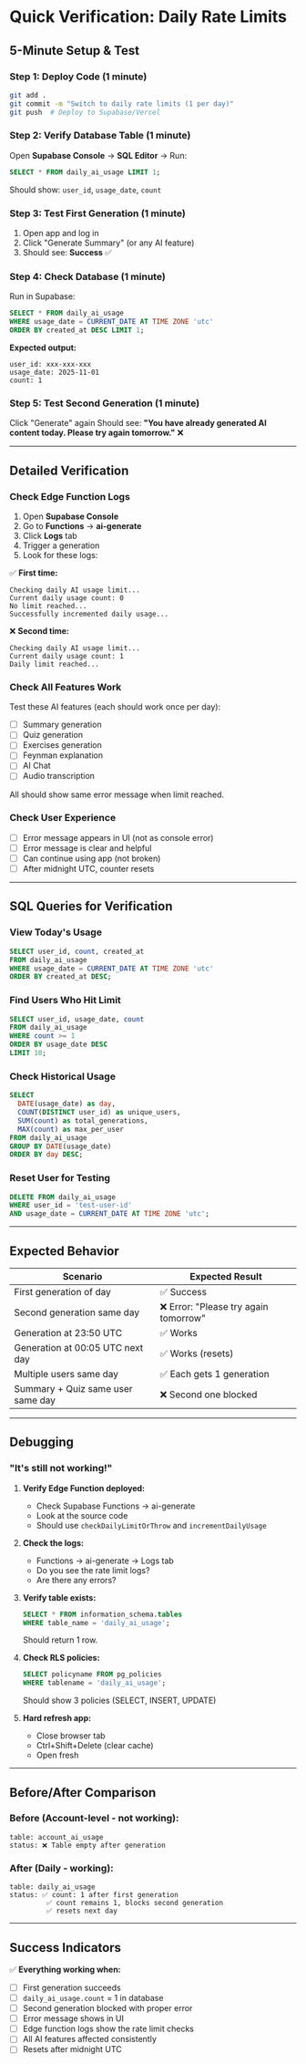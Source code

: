 # Quick Verification: Daily Rate Limits

## 5-Minute Setup & Test

### Step 1: Deploy Code (1 minute)
```bash
git add .
git commit -m "Switch to daily rate limits (1 per day)"
git push  # Deploy to Supabase/Vercel
```

### Step 2: Verify Database Table (1 minute)
Open **Supabase Console** → **SQL Editor** → Run:
```sql
SELECT * FROM daily_ai_usage LIMIT 1;
```
Should show: `user_id`, `usage_date`, `count`

### Step 3: Test First Generation (1 minute)
1. Open app and log in
2. Click "Generate Summary" (or any AI feature)
3. Should see: **Success** ✅

### Step 4: Check Database (1 minute)
Run in Supabase:
```sql
SELECT * FROM daily_ai_usage 
WHERE usage_date = CURRENT_DATE AT TIME ZONE 'utc' 
ORDER BY created_at DESC LIMIT 1;
```

**Expected output:**
```
user_id: xxx-xxx-xxx
usage_date: 2025-11-01
count: 1
```

### Step 5: Test Second Generation (1 minute)
Click "Generate" again
Should see: **"You have already generated AI content today. Please try again tomorrow."** ❌

---

## Detailed Verification

### Check Edge Function Logs
1. Open **Supabase Console**
2. Go to **Functions** → **ai-generate**
3. Click **Logs** tab
4. Trigger a generation
5. Look for these logs:

✅ **First time:**
```
Checking daily AI usage limit...
Current daily usage count: 0
No limit reached...
Successfully incremented daily usage...
```

❌ **Second time:**
```
Checking daily AI usage limit...
Current daily usage count: 1
Daily limit reached...
```

### Check All Features Work
Test these AI features (each should work once per day):
- [ ] Summary generation
- [ ] Quiz generation
- [ ] Exercises generation
- [ ] Feynman explanation
- [ ] AI Chat
- [ ] Audio transcription

All should show same error message when limit reached.

### Check User Experience
- [ ] Error message appears in UI (not as console error)
- [ ] Error message is clear and helpful
- [ ] Can continue using app (not broken)
- [ ] After midnight UTC, counter resets

---

## SQL Queries for Verification

### View Today's Usage
```sql
SELECT user_id, count, created_at
FROM daily_ai_usage 
WHERE usage_date = CURRENT_DATE AT TIME ZONE 'utc'
ORDER BY created_at DESC;
```

### Find Users Who Hit Limit
```sql
SELECT user_id, usage_date, count
FROM daily_ai_usage
WHERE count >= 1
ORDER BY usage_date DESC
LIMIT 10;
```

### Check Historical Usage
```sql
SELECT 
  DATE(usage_date) as day,
  COUNT(DISTINCT user_id) as unique_users,
  SUM(count) as total_generations,
  MAX(count) as max_per_user
FROM daily_ai_usage
GROUP BY DATE(usage_date)
ORDER BY day DESC;
```

### Reset User for Testing
```sql
DELETE FROM daily_ai_usage 
WHERE user_id = 'test-user-id' 
AND usage_date = CURRENT_DATE AT TIME ZONE 'utc';
```

---

## Expected Behavior

| Scenario | Expected Result |
|----------|-----------------|
| First generation of day | ✅ Success |
| Second generation same day | ❌ Error: "Please try again tomorrow" |
| Generation at 23:50 UTC | ✅ Works |
| Generation at 00:05 UTC next day | ✅ Works (resets) |
| Multiple users same day | ✅ Each gets 1 generation |
| Summary + Quiz same user same day | ❌ Second one blocked |

---

## Debugging

### "It's still not working!"

1. **Verify Edge Function deployed:**
   - Check Supabase Functions → ai-generate
   - Look at the source code
   - Should use `checkDailyLimitOrThrow` and `incrementDailyUsage`

2. **Check the logs:**
   - Functions → ai-generate → Logs tab
   - Do you see the rate limit logs?
   - Are there any errors?

3. **Verify table exists:**
   ```sql
   SELECT * FROM information_schema.tables 
   WHERE table_name = 'daily_ai_usage';
   ```
   Should return 1 row.

4. **Check RLS policies:**
   ```sql
   SELECT policyname FROM pg_policies 
   WHERE tablename = 'daily_ai_usage';
   ```
   Should show 3 policies (SELECT, INSERT, UPDATE)

5. **Hard refresh app:**
   - Close browser tab
   - Ctrl+Shift+Delete (clear cache)
   - Open fresh

---

## Before/After Comparison

### Before (Account-level - not working):
```
table: account_ai_usage
status: ❌ Table empty after generation
```

### After (Daily - working):
```
table: daily_ai_usage  
status: ✅ count: 1 after first generation
         ✅ count remains 1, blocks second generation
         ✅ resets next day
```

---

## Success Indicators

✅ **Everything working when:**
- [ ] First generation succeeds
- [ ] `daily_ai_usage.count` = 1 in database
- [ ] Second generation blocked with proper error
- [ ] Error message shows in UI
- [ ] Edge function logs show the rate limit checks
- [ ] All AI features affected consistently
- [ ] Resets after midnight UTC
